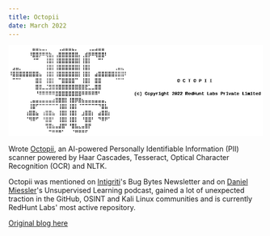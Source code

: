 ```yaml
---
title: Octopii
date: March 2022
---
```


![Octopii banner](assets/octopii_banner.png "Octopii banner")

Wrote [Octopii](https://github.com/redhuntlabs/Octopii), an AI-powered Personally Identifiable Information (PII) scanner powered by Haar Cascades, Tesseract, Optical Character Recognition (OCR) and NLTK. 

Octopii was mentioned on [Intigriti](https://web.archive.org/web/20230330051810/https://blog.intigriti.com/2022/05/25/bug-bytes-171-new-android-web-views-attacks-arbitrary-file-theft-on-android-scanning-for-pii-in-images/)'s Bug Bytes Newsletter and on [Daniel Miessler](https://web.archive.org/web/20230518020819/https://danielmiessler.com/podcast/no-359-whatsleak-cctv-ban-meta-threats/)'s Unsupervised Learning podcast, gained a lot of unexpected traction in the GitHub, OSINT and Kali Linux communities and is currently RedHunt Labs' most active repository.

[Original blog here](https://redhuntlabs.com/blog/octopii-an-opensource-pii-scanner-for-images.html)
